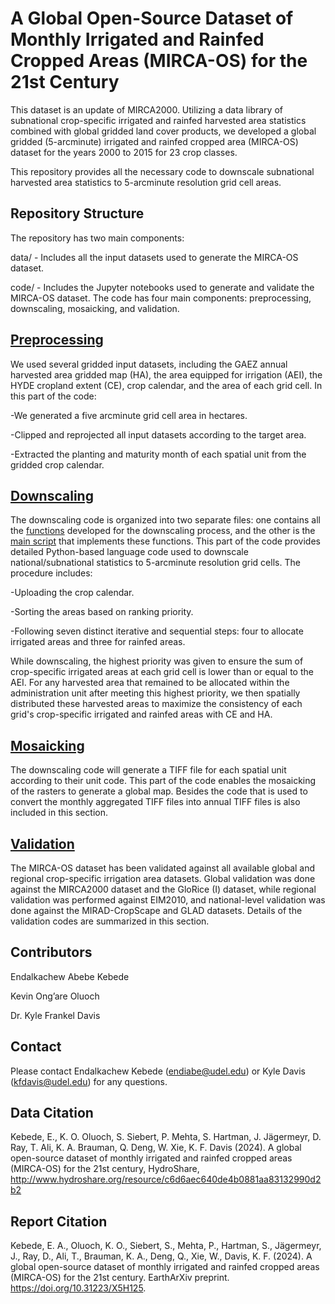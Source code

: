 ﻿# A Global Open-Source Dataset of Monthly Irrigated and Rainfed Cropped Areas (MIRCA-OS) for the 21st Century
This dataset is an update of MIRCA2000. Utilizing a data library of subnational crop-specific irrigated and rainfed harvested area statistics combined with global gridded land cover products, we developed a global gridded (5-arcminute) irrigated and rainfed cropped area (MIRCA-OS) dataset for the years 2000 to 2015 for 23 crop classes.

This repository provides all the necessary code to downscale subnational harvested area statistics to 5-arcminute resolution grid cell areas.

## Repository Structure
The repository has two main components:

data/ - Includes all the input datasets used to generate the MIRCA-OS dataset.

code/ - Includes the Jupyter notebooks used to generate and validate the MIRCA-OS dataset. The code has four main components: preprocessing, downscaling, mosaicking, and validation.

## [Preprocessing](https://github.com/MIRCA-OS/MIRCA-OS_Code/blob/main/code/Pre-Processing.ipynb)

We used several gridded input datasets, including the GAEZ annual harvested area gridded map (HA), the area equipped for irrigation (AEI), the HYDE cropland extent (CE), crop calendar, and the area of each grid cell. In this part of the code:

-We generated a five arcminute grid cell area in hectares.

-Clipped and reprojected all input datasets according to the target area.

-Extracted the planting and maturity month of each spatial unit from the gridded crop calendar.

## [Downscaling](https://github.com/MIRCA-OS/MIRCA-OS_Code/blob/main/code/Main_Downscaling_Code.ipynb)
The downscaling code is organized into two separate files: one contains all the [functions](https://github.com/MIRCA-OS/MIRCA-OS_Code/blob/main/code/Downscaling_Functions.ipynb) developed for the downscaling process, and the other is the [main script](https://github.com/MIRCA-OS/MIRCA-OS_Code/blob/main/code/Main_Downscaling_Code.ipynb) that implements these functions. This part of the code provides detailed Python-based language code used to downscale national/subnational statistics to 5-arcminute resolution grid cells. The procedure includes:

-Uploading the crop calendar.

-Sorting the areas based on ranking priority.

-Following seven distinct iterative and sequential steps: four to allocate irrigated areas and three for rainfed areas.

While downscaling, the highest priority was given to ensure the sum of crop-specific irrigated areas at each grid cell is lower than or equal to the AEI. For any harvested area that remained to be allocated within the administration unit after meeting this highest priority, we then spatially distributed these harvested areas to maximize the consistency of each grid's crop-specific irrigated and rainfed areas with CE and HA.

## [Mosaicking](https://github.com/MIRCA-OS/MIRCA-OS_Code/blob/main/code/Mosaicking.ipynb)
The downscaling code will generate a TIFF file for each spatial unit according to their unit code. This part of the code enables the mosaicking of the rasters to generate a global map. Besides the code that is used to convert the monthly aggregated TIFF files into annual TIFF files is also included in this section.

## [Validation](https://github.com/MIRCA-OS/MIRCA-OS_Code/blob/main/code/Validation-Global_MIRCA2000.ipynb)
The MIRCA-OS dataset has been validated against all available global and regional crop-specific irrigation area datasets. Global validation was done against the MIRCA2000 dataset and the GloRice (I) dataset, while regional validation was performed against EIM2010, and national-level validation was done against the MIRAD-CropScape and GLAD datasets. Details of the validation codes are summarized in this section.

## Contributors

Endalkachew Abebe Kebede

Kevin Ong’are Oluoch

Dr. Kyle Frankel Davis 

## Contact

Please contact Endalkachew Kebede (endiabe@udel.edu) or Kyle Davis (kfdavis@udel.edu) for any questions.

## Data Citation

Kebede, E., K. O. Oluoch, S. Siebert, P. Mehta, S. Hartman, J. Jägermeyr, D. Ray, T. Ali, K. A. Brauman, Q. Deng, W. Xie, K. F. Davis (2024). A global open-source dataset of monthly irrigated and rainfed cropped areas (MIRCA-OS) for the 21st century, HydroShare, http://www.hydroshare.org/resource/c6d6aec640de4b0881aa83132990d2b2

## Report Citation 

Kebede, E. A., Oluoch, K. O., Siebert, S., Mehta, P., Hartman, S., Jägermeyr, J., Ray, D., Ali, T., Brauman, K. A., Deng, Q., Xie, W., Davis, K. F. (2024). A global open-source dataset of monthly irrigated and rainfed cropped areas (MIRCA-OS) for the 21st century. EarthArXiv preprint. https://doi.org/10.31223/X5H125.
